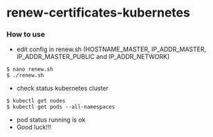 # renew-certificates-kubernetes

### How to use

- edit config in renew.sh (HOSTNAME_MASTER, IP_ADDR_MASTER, IP_ADDR_MASTER_PUBLIC and IP_ADDR_NETWORK)
```
$ nano renew.sh
$ ./renew.sh
```

- check status kubernetes cluster
```
$ kubectl get nodes
$ kubectl get pods --all-namespaces
```

- pod status running is ok
- Good luck!!!
